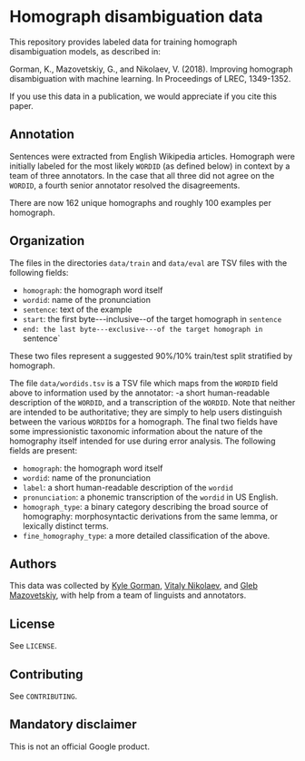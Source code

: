 # Homograph disambiguation data

This repository provides labeled data for training homograph disambiguation
models, as described in:

Gorman, K., Mazovetskiy, G., and Nikolaev, V. (2018). Improving homograph
disambiguation with machine learning. In Proceedings of LREC, 1349-1352.

If you use this data in a publication, we would appreciate if you cite this
paper.

## Annotation

Sentences were extracted from English Wikipedia articles. Homograph were
initially labeled for the most likely `WORDID` (as defined below) in context by
a team of three annotators. In the case that all three did not agree on the
`WORDID`, a fourth senior annotator resolved the disagreements.

There are now 162 unique homographs and roughly 100 examples per homograph.

## Organization

The files in the directories `data/train` and `data/eval` are TSV files with
the following fields:

* `homograph`: the homograph word itself
* `wordid`: name of the pronunciation
* `sentence`: text of the example
* `start`: the first byte---inclusive--of the target homograph in
   `sentence`
* `end: the last byte---exclusive---of the target homograph in `sentence`

These two files represent a suggested 90%/10% train/test split stratified by
homograph.

The file `data/wordids.tsv` is a TSV file which maps from the `WORDID` field
above to information used by the annotator: -a short human-readable description
of the `WORDID`, and a transcription of the `WORDID`. Note that neither are 
intended to be authoritative; they are simply to help users distinguish between
the various `WORDID`s for a homograph. The final two fields have some
impressionistic taxonomic information about the nature of the homography itself
intended for use during error analysis. The following fields are present:

* `homograph`: the homograph word itself
* `wordid`: name of the pronunciation
* `label`: a short human-readable description of the `wordid`
* `pronunciation`: a phonemic transcription of the `wordid` in US English.
* `homograph_type`: a binary category describing the broad source of
  homography: morphosyntactic derivations from the same lemma, or lexically
  distinct terms.
* `fine_homography_type`: a more detailed classification of the above.

## Authors

This data was collected by [Kyle Gorman](mailto:kbg@google.com),
[Vitaly Nikolaev](mailto:vitalyn@google.com), and
[Gleb Mazovetskiy](mailto:glebm@google.com), with help from a team of linguists
and annotators.

## License

See `LICENSE`.

## Contributing

See `CONTRIBUTING`.

## Mandatory disclaimer

This is not an official Google product.
